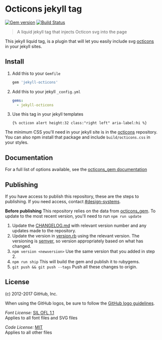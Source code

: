 # Octicons jekyll tag

[![Gem version](https://img.shields.io/gem/v/jekyll-octicons.svg)](https://rubygems.org/gems/jekyll-octicons)
[![Build Status](https://travis-ci.org/primer/jekyll-octicons.svg?branch=master)](https://travis-ci.org/primer/jekyll-octicons)

> A liquid jekyll tag that injects Octicon svg into the page

This jekyll liquid tag, is a plugin that will let you easily include svg [octicons][octicons] in your jekyll sites.

## Install

1. Add this to your `Gemfile`

    ```rb
    gem 'jekyll-octicons'
    ```

2. Add this to your jekyll `_config.yml`

    ```yml
    gems:
      - jekyll-octicons
    ```

3. Use this tag in your jekyll templates

    ```
    {% octicon alert height:32 class:"right left" aria-label:hi %}
    ```

The minimum CSS you'll need in your jekyll site is in the [octicons][octicons] repository. You can also npm install that package and include `build/octicons.css` in your styles.

## Documentation

For a full list of options available, see the [octicons_gem documentation](https://github.com/primer/octicons_gem#documentation)

## Publishing

If you have access to publish this repository, these are the steps to publishing. If you need access, contact [#design-systems](https://github.slack.com/archives/design-systems).

**Before publishing** This repository relies on the data from [octicons_gem](https://github.com/primer/octicons_gem). To update to the most recent version, you'll need to run `npm run update`

1. Update the [CHANGELOG.md](./CHANGELOG.md) with relevant version number and any updates made to the repository.
2. Update the version in [version.rb](https://github.com/primer/jekyll-octicons/blob/master/lib/jekyll-octicons/version.rb) using the relevant version. The versioning is [semver](http://semver.org/), so version appropriately based on what has changed.
3. `npm version <newversion>` Use the same version that you added in step 2.
4. `npm run ship` This will build the gem and publish it to rubygems.
5. `git push && git push --tags` Push all these changes to origin.

## License

(c) 2012-2017 GitHub, Inc.

When using the GitHub logos, be sure to follow the [GitHub logo guidelines](https://github.com/logos).

_Font License:_ [SIL OFL 1.1](http://scripts.sil.org/OFL)  
Applies to all font files and SVG files

_Code License:_ [MIT](./LICENSE)  
Applies to all other files

[octicons]: https://github.com/primer/octicons
[octicons-docs]: https://octicons.github.com/
